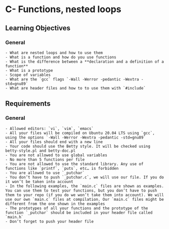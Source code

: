 # C- Functions, nested loops

## Learning Objectives

### General
	- What are nested loops and how to use them
	- What is a function and how do you use functions
	- What is the difference between a **declaration and a definition of a function**
	- What is a prototype
	- Scope of variables
	- What are the `gcc` flags `-Wall -Werror -pedantic -Wextra -std=gnu89`
	- What are header files and how to to use them with `#include`

## Requirements

### General
	- Allowed editors: `vi`, `vim`, `emacs`
	- All your files will be compiled on Ubuntu 20.04 LTS using `gcc`, using the options `-Wall -Werror -Wextra -pedantic -std=gnu89`
	- All your files should end with a new line
	- Your code should use the Betty style. It will be checked using betty-style.pl and betty-doc.pl
	- You are not allowed to use global variables
	- No more than 5 functions per file
	- You are not allowed to use the standard library. Any use of functions like `printf`, `puts`, etc… is forbidden
	- You are allowed to use `_putchar`
	- You don’t have to push `_putchar.c`, we will use our file. If you do it won’t be taken into account
	- In the following examples, the `main.c` files are shown as examples. You can use them to test your functions, but you don’t have to push them to your repo (if you do we won’t take them into account). We will use our own `main.c` files at compilation. Our `main.c` files might be different from the one shown in the examples
	- The prototypes of all your functions and the prototype of the function `_putchar` should be included in your header file called `main.h`
	- Don’t forget to push your header file
